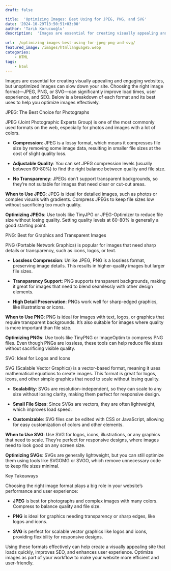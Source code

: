 ```yaml
---
draft: false

title:  'Optimizing Images: Best Using for JPEG, PNG, and SVG'
date: '2024-10-29T13:50:51+03:00'
author: 'Tarık Korucuoğlu'
description:  'Images are essential for creating visually appealing and engaging websites, but unoptimized images can slow down your site.' 
 
url:  /optimizing-images-best-using-for-jpeg-png-and-svg/
featured_image: /images/htmllanguage5.webp
categories:
    - HTML
tags:
    - html
---
```



Images are essential for creating visually appealing and engaging websites, but unoptimized images can slow down your site. Choosing the right image format—JPEG, PNG, or SVG—can significantly improve load times, user experience, and SEO. Below is a breakdown of each format and its best uses to help you optimize images effectively.





JPEG: The Best Choice for Photographs



JPEG (Joint Photographic Experts Group) is one of the most commonly used formats on the web, especially for photos and images with a lot of colors.


* **Compression**: JPEG is a lossy format, which means it compresses file size by removing some image data, resulting in smaller file sizes at the cost of slight quality loss.

* **Adjustable Quality**: You can set JPEG compression levels (usually between 60-80%) to find the right balance between quality and file size.

* **No Transparency**: JPEGs don’t support transparent backgrounds, so they’re not suitable for images that need clear or cut-out areas.




**When to Use JPEG**: JPEG is ideal for detailed images, such as photos or complex visuals with gradients. Compress JPEGs to keep file sizes low without sacrificing too much quality.



**Optimizing JPEGs**: Use tools like TinyJPG or JPEG-Optimizer to reduce file size without losing quality. Setting quality levels at 60-80% is generally a good starting point.





PNG: Best for Graphics and Transparent Images



PNG (Portable Network Graphics) is popular for images that need sharp details or transparency, such as icons, logos, or text.


* **Lossless Compression**: Unlike JPEG, PNG is a lossless format, preserving image details. This results in higher-quality images but larger file sizes.

* **Transparency Support**: PNG supports transparent backgrounds, making it great for images that need to blend seamlessly with other design elements.

* **High Detail Preservation**: PNGs work well for sharp-edged graphics, like illustrations or icons.




**When to Use PNG**: PNG is ideal for images with text, logos, or graphics that require transparent backgrounds. It’s also suitable for images where quality is more important than file size.



**Optimizing PNGs**: Use tools like TinyPNG or ImageOptim to compress PNG files. Even though PNGs are lossless, these tools can help reduce file sizes without sacrificing visible quality.





SVG: Ideal for Logos and Icons



SVG (Scalable Vector Graphics) is a vector-based format, meaning it uses mathematical equations to create images. This format is great for logos, icons, and other simple graphics that need to scale without losing quality.


* **Scalability**: SVGs are resolution-independent, so they can scale to any size without losing clarity, making them perfect for responsive design.

* **Small File Sizes**: Since SVGs are vectors, they are often lightweight, which improves load speed.

* **Customizable**: SVG files can be edited with CSS or JavaScript, allowing for easy customization of colors and other elements.




**When to Use SVG**: Use SVG for logos, icons, illustrations, or any graphics that need to scale. They’re perfect for responsive designs, where images need to look good on any screen size.



**Optimizing SVGs**: SVGs are generally lightweight, but you can still optimize them using tools like SVGOMG or SVGO, which remove unnecessary code to keep file sizes minimal.





Key Takeaways



Choosing the right image format plays a big role in your website’s performance and user experience:


* **JPEG** is best for photographs and complex images with many colors. Compress to balance quality and file size.

* **PNG** is ideal for graphics needing transparency or sharp edges, like logos and icons.

* **SVG** is perfect for scalable vector graphics like logos and icons, providing flexibility for responsive designs.




Using these formats effectively can help create a visually appealing site that loads quickly, improves SEO, and enhances user experience. Optimize images as part of your workflow to make your website more efficient and user-friendly.
